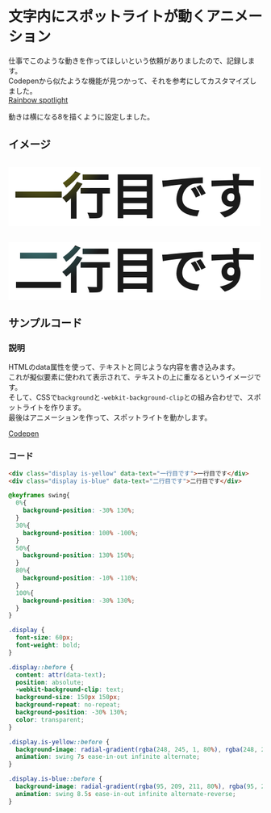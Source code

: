# 文字内にスポットライトが動くアニメーション

仕事でこのような動きを作ってほしいという依頼がありましたので、記録します。    
Codepenから似たような機能が見つかって、それを参考にしてカスタマイズしました。  
[Rainbow spotlight](https://codepen.io/TajShireen/pen/xxGPEEp)  

動きは横になる8を描くように設定しました。


## イメージ

<style lang="scss" scope>
  @keyframes swing{
    0%{
      background-position: -30% 130%;
    }
    30%{
      background-position: 100% -100%;
    }
    50%{
      background-position: 130% 150%;
    }
    80%{
      background-position: -10% -110%;
    }
    100%{
      background-position: -30% 130%;
    }
  }

  .display {
    background-color: #fff;
    line-height: 1;
    margin-top: 2rem;
    font-weight: bold;
    font-size: 6rem;
    width: fit-content;
    padding: .1em;
    box-shadow: 0 0 30px rgba(#000, .2);

    &::before {
      content: attr(data-text);
      position: absolute;
      -webkit-background-clip: text;
      background-size: 15rem 15rem;
      background-repeat: no-repeat;
      background-position: -30% 130%;
      color: transparent;
    }    

    &.is-yellow {
      &::before {
        background-image: radial-gradient(rgba(248, 245, 1, 80%), rgba(248, 245, 1, 0%) 80%);
        animation: swing 7s ease-in-out infinite alternate;
      }
    }
    
    &.is-blue {
      &::before {
        background-image: radial-gradient(rgba(95, 209, 211, 80%), rgba(95, 209, 211, 0%) 80%);
        animation: swing 8.5s ease-in-out infinite alternate-reverse;
      }
    }
  }
</style>

<div class="display is-yellow" data-text="一行目です">一行目です</div>
<div class="display is-blue" data-text="二行目です">二行目です</div>


## サンプルコード

### 説明
HTMLのdata属性を使って、テキストと同じような内容を書き込みます。  
これが擬似要素に使われて表示されて、テキストの上に重なるというイメージです。  
そして、CSSで`background`と`-webkit-background-clip`との組み合わせで、スポットライトを作ります。  
最後はアニメーションを作って、スポットライトを動かします。  

[Codepen](https://codepen.io/deanocean/pen/mdvBKaO)

### コード
```html
<div class="display is-yellow" data-text="一行目です">一行目です</div>
<div class="display is-blue" data-text="二行目です">二行目です</div>
```

```css
@keyframes swing{
  0%{
    background-position: -30% 130%;
  }
  30%{
    background-position: 100% -100%;
  }
  50%{
    background-position: 130% 150%;
  }
  80%{
    background-position: -10% -110%;
  }
  100%{
    background-position: -30% 130%;
  }
}

.display {
  font-size: 60px;
  font-weight: bold;
}

.display::before {
  content: attr(data-text);
  position: absolute;
  -webkit-background-clip: text;
  background-size: 150px 150px;
  background-repeat: no-repeat;
  background-position: -30% 130%;
  color: transparent;
}

.display.is-yellow::before {
  background-image: radial-gradient(rgba(248, 245, 1, 80%), rgba(248, 245, 1, 0%) 80%);
  animation: swing 7s ease-in-out infinite alternate;
}

.display.is-blue::before {
  background-image: radial-gradient(rgba(95, 209, 211, 80%), rgba(95, 209, 211, 0%) 80%);
  animation: swing 8.5s ease-in-out infinite alternate-reverse;
}
```
